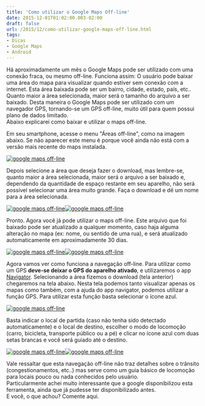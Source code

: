 ```yaml
---
title: 'Como utilizar o Google Maps Off-line'
date: 2015-12-01T01:02:00.003-02:00
draft: false
url: /2015/12/como-utilizar-google-maps-off-line.html
tags: 
- Dicas
- Google Maps
- Android
---
```


Há aproximadamente um mês o Google Maps pode ser utilizado com uma conexão fraca, ou mesmo off-line. Funciona assim: O usuário pode baixar uma área do mapa para visualizar quando estiver sem conexão com a internet. Esta área baixada pode ser um bairro, cidade, estado, país, etc.. Quanto maior a área selecionada, maior será o tamanho do arquivo a ser baixado. Desta maneira o Google Maps pode ser utilizado com um navegador GPS, tornando-se um GPS off-line, muito útil para quem possui plano de dados limitado.  
Abaixo explicarei como baixar e utilizar o maps off-line.  

  

Em seu smartphone, acesse o menu "Áreas off-line", como na imagem abaixo. Se não aparecer este menu é porque você ainda não está com a versão mais recente do maps instalada.  
  

[![google maps off-line](https://2.bp.blogspot.com/-v0x0IRPQD8E/VlzxtfuM_5I/AAAAAAAABoc/1-AjGkprf8k/s400/01.png "google maps off-line")](http://2.bp.blogspot.com/-v0x0IRPQD8E/VlzxtfuM_5I/AAAAAAAABoc/1-AjGkprf8k/s1600/01.png)

  

Depois selecione a área que deseja fazer o download, mas lembre-se, quanto maior a área selecionada, maior será o arquivo a ser baixado e, dependendo da quantidade de espaço restante em seu aparelho, não será possível selecionar uma área muito grande. Faça o download e dê um nome para a área selecionada.  
  

[![google maps off-line](https://2.bp.blogspot.com/-rD9OT39O-Eo/Vlzxth_51yI/AAAAAAAABok/4euf6u3tSRU/s400/02.png "google maps off-line")](http://2.bp.blogspot.com/-rD9OT39O-Eo/Vlzxth_51yI/AAAAAAAABok/4euf6u3tSRU/s1600/02.png)[![google maps off-line](https://4.bp.blogspot.com/-U_phna5e8Rg/VlzxtpvEcvI/AAAAAAAABog/nXSV-MpXQFs/s400/03.png "google maps off-line")](http://4.bp.blogspot.com/-U_phna5e8Rg/VlzxtpvEcvI/AAAAAAAABog/nXSV-MpXQFs/s1600/03.png)

  

Pronto. Agora você já pode utilizar o maps off-line. Este arquivo que foi baixado pode ser atualizado a qualquer momento, caso haja alguma alteração no mapa (ex: nome, ou sentido de uma rua), e será atualizado automaticamente em aproximadamente 30 dias.  
  

[![google maps off-line](https://3.bp.blogspot.com/-YEayUtipEg8/VlzxuKvqJfI/AAAAAAAABos/KTw4DT4LptU/s400/05.png "google maps off-line")](http://3.bp.blogspot.com/-YEayUtipEg8/VlzxuKvqJfI/AAAAAAAABos/KTw4DT4LptU/s1600/05.png)[![google maps off-line](https://3.bp.blogspot.com/-vIUEcasAJNg/VlzxuQDhPcI/AAAAAAAABo0/sBFjsUL9jvk/s400/06.png "google maps off-line")](http://3.bp.blogspot.com/-vIUEcasAJNg/VlzxuQDhPcI/AAAAAAAABo0/sBFjsUL9jvk/s1600/06.png)

  

Agora vamos ver como funciona a navegação off-line. Para utilizar como um GPS **deve-se deixar o GPS do aparelho ativado**, e utilizaremos o app [Navigator](https://play.google.com/store/apps/details?id=com.navigation.navigator). Selecionando a área fizemos o download (tela anterior) chegaremos na tela abaixo. Nesta tela podemos tanto visualizar apenas os mapas como também, com a ajuda do app navigator, podemos utilizar a função GPS. Para utilizar esta função basta selecionar o ícone azul.  
  

[![google maps off-line](https://2.bp.blogspot.com/-RLXm6kc61VE/VlzxusSmE1I/AAAAAAAABpE/lNslijLqahc/s400/07.png "google maps off-line")](http://2.bp.blogspot.com/-RLXm6kc61VE/VlzxusSmE1I/AAAAAAAABpE/lNslijLqahc/s1600/07.png)

  

Basta indicar o local de partida (caso não tenha sido detectado automaticamente) e o local de destino, escolher o modo de locomoção (carro, bicicleta, transporte público ou a pé) e clicar no ícone azul com duas setas brancas e você será guiado até o destino.  
  

[![google maps off-line](https://2.bp.blogspot.com/-XyjDapqOcEU/Vlzxu8WlrKI/AAAAAAAABpI/IUdxLUJSwkI/s400/08.png "google maps off-line")](http://2.bp.blogspot.com/-XyjDapqOcEU/Vlzxu8WlrKI/AAAAAAAABpI/IUdxLUJSwkI/s1600/08.png)[![google maps off-line](https://4.bp.blogspot.com/-J1j6SLfqud0/VlzxvC5If7I/AAAAAAAABpQ/nVlxTPlTXKs/s400/09.png "google maps off-line")](http://4.bp.blogspot.com/-J1j6SLfqud0/VlzxvC5If7I/AAAAAAAABpQ/nVlxTPlTXKs/s1600/09.png)

  

Vale ressaltar que esta navegação off-line não traz detalhes sobre o trânsito (congestionamentos, etc..) mas serve como um guia básico de locomoção para locais pouco ou nada conhecidos pelo usuário.  
Particularmente achei muito interessante que a google disponibilizou esta ferramenta, ainda que já pudesse ter disponibilizado antes.  
E você, o que achou? Comente aqui.